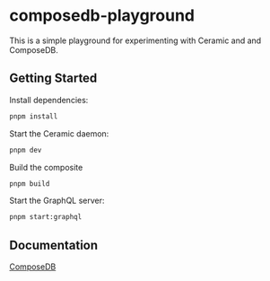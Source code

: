 # composedb-playground

This is a simple playground for experimenting with Ceramic and and ComposeDB.

## Getting Started

Install dependencies:

```bash
pnpm install
```

Start the Ceramic daemon:

```bash
pnpm dev
```

Build the composite

```bash
pnpm build
```

Start the GraphQL server:

```bash
pnpm start:graphql
```

## Documentation

[ComposeDB](https://composedb.js.org/docs/0.4.x/getting-started)
